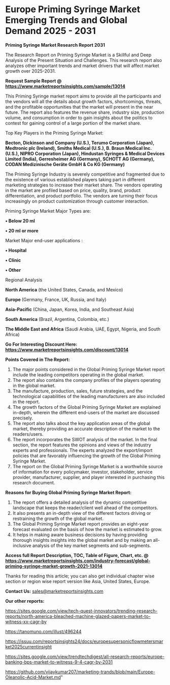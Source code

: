# Europe Priming Syringe Market Emerging Trends and Global Demand 2025 - 2031

<strong>Priming Syringe Market Research Report 2031</strong>

The Research Report on Priming Syringe Market is a Skillful and Deep Analysis of the Present Situation and Challenges. This research report also analyzes other important trends and market drivers that will affect market growth over 2025-2031.

<strong>Request Sample Report @ <a href=https://www.marketreportsinsights.com/sample/13014>https://www.marketreportsinsights.com/sample/13014</a></strong>

This Priming Syringe market report aims to provide all the participants and the vendors will all the details about growth factors, shortcomings, threats, and the profitable opportunities that the market will present in the near future. The report also features the revenue share, industry size, production volume, and consumption in order to gain insights about the politics to contest for gaining control of a large portion of the market share.

Top Key Players in the Priming Syringe Market:

<strong>Becton, Dickinson and Company (U.S.), Terumo Corporation (Japan), Medtronic plc (Ireland), Smiths Medical (U.S.), B. Braun Medical Inc. (U.S.), NIPRO Corporation (Japan), Hindustan Syringes & Medical Devices Limited (India), Gerresheimer AG (Germany), SCHOTT AG (Germany), CODAN Medizinische Geräte GmbH & Co KG (Germany)</strong>

The Priming Syringe Industry is severely competitive and fragmented due to the existence of various established players taking part in different marketing strategies to increase their market share. The vendors operating in the market are profiled based on price, quality, brand, product differentiation, and product portfolio. The vendors are turning their focus increasingly on product customization through customer interaction.

Priming Syringe Market Major Types are:

<strong>• Below 20 ml

• 20 ml or more</strong>

Market Major end-user applications :

<strong>• Hospital

• Clinic

• Other</strong>

Regional Analysis

</u><strong><b>North America</b></strong> (the United States, Canada, and Mexico)

<strong><b>Europe </b></strong>(Germany, France, UK, Russia, and Italy)

<strong><b>Asia-Pacific</b></strong> (China, Japan, Korea, India, and Southeast Asia)

<strong><b>South America</b></strong> (Brazil, Argentina, Colombia, etc.)

<strong><b>The Middle East and Africa</b></strong> (Saudi Arabia, UAE, Egypt, Nigeria, and South Africa)

<strong>Go For Interesting Discount Here: <a href=https://www.marketreportsinsights.com/discount/13014>https://www.marketreportsinsights.com/discount/13014</a></strong>

<strong>Points Covered in The Report:</strong>
<ol>
  <li>The major points considered in the Global Priming Syringe Market report include the leading competitors operating in the global market.</li>
  <li>The report also contains the company profiles of the players operating in the global market.</li>
  <li>The manufacture, production, sales, future strategies, and the technological capabilities of the leading manufacturers are also included in the report.</li>
  <li>The growth factors of the Global Priming Syringe Market are explained in-depth, wherein the different end-users of the market are discussed precisely.</li>
  <li>The report also talks about the key application areas of the global market, thereby providing an accurate description of the market to the readers/users.</li>
  <li>The report incorporates the SWOT analysis of the market. In the final section, the report features the opinions and views of the industry experts and professionals. The experts analyzed the export/import policies that are favorably influencing the growth of the Global Priming Syringe Market.</li>
  <li>The report on the Global Priming Syringe Market is a worthwhile source of information for every policymaker, investor, stakeholder, service provider, manufacturer, supplier, and player interested in purchasing this research document.</li>
</ol>
<strong>Reasons for Buying Global Priming Syringe Market Report:</strong>

<ol>
  <li>The report offers a detailed analysis of the dynamic competitive landscape that keeps the reader/client well ahead of the competitors.</li>
  <li>It also presents an in-depth view of the different factors driving or restraining the growth of the global market.</li>
  <li>The Global Priming Syringe Market report provides an eight-year forecast evaluated on the basis of how the market is estimated to grow.</li>
  <li>It helps in making aware business decisions by having providing thorough insights insights into the global market and by making an all-inclusive analysis of the key market segments and sub-segments.</li>
</ol>
<strong>Access full Report Description, TOC, Table of Figure, Chart, etc. @ <a href=https://www.marketreportsinsights.com/industry-forecast/global-priming-syringe-market-growth-2021-13014>https://www.marketreportsinsights.com/industry-forecast/global-priming-syringe-market-growth-2021-13014</a></strong>


Thanks for reading this article; you can also get individual chapter wise section or region wise report version like Asia, United States, Europe.

<strong>Contact Us:</strong>
sales@marketreportsinsights.com

<strong>Our other reports:</strong>

<a href=https://sites.google.com/view/tech-quest-innovators/trending-research-reports/north-america-bleached-machine-glazed-papers-market-to-witness-xx-cagr-by>https://sites.google.com/view/tech-quest-innovators/trending-research-reports/north-america-bleached-machine-glazed-papers-market-to-witness-xx-cagr-by</a>

<a href=https://tanomuno.com/illust/496244>https://tanomuno.com/illust/496244</a>

<a href=https://issuu.com/reportsinsights24/docs/europesupersonicflowmetersmarket2025currentinsight>https://issuu.com/reportsinsights24/docs/europesupersonicflowmetersmarket2025currentinsight</a>

<a href=https://sites.google.com/view/trendtechdigest/all-research-reports/europe-banking-bps-market-to-witness-9-4-cagr-by-2031>https://sites.google.com/view/trendtechdigest/all-research-reports/europe-banking-bps-market-to-witness-9-4-cagr-by-2031</a>

<a href=https://github.com/vijaykumar207/marketing-trands/blob/main/Europe-Oleanolic-Acid-Market.md>https://github.com/vijaykumar207/marketing-trands/blob/main/Europe-Oleanolic-Acid-Market.md</a>"
